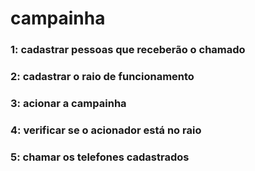 # campainha
### 1: cadastrar pessoas que receberão o chamado
### 2: cadastrar o raio de funcionamento
### 3: acionar a campainha
### 4: verificar se o acionador está no raio
### 5: chamar os telefones cadastrados

